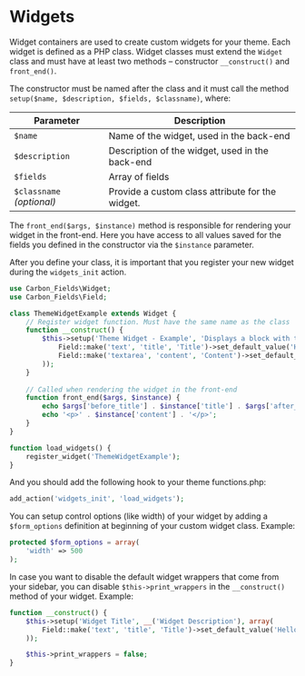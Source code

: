 # Widgets

Widget containers are used to create custom widgets for your theme. Each widget is defined as a PHP class. Widget classes must extend the `Widget` class and must have at least two methods – constructor `__construct()` and `front_end()`.

The constructor must be named after the class and it must call the method `setup($name, $description, $fields, $classname)`, where:

| Parameter                 | Description                                                   |
| ------------------------- | ------------------------------------------------------------- |
| `$name`                   | Name of the widget, used in the back-end                      |
| `$description`            | Description of the widget, used in the back-end               |
| `$fields`                 | Array of fields                                               |
| `$classname` *(optional)* | Provide a custom class attribute for the widget.              |

The `front_end($args, $instance)` method is responsible for rendering your widget in the front-end. Here you have access to all values saved for the fields you defined in the constructor via the `$instance` parameter.

After you define your class, it is important that you register your new widget during the `widgets_init` action.

```php
use Carbon_Fields\Widget;
use Carbon_Fields\Field;

class ThemeWidgetExample extends Widget {
	// Register widget function. Must have the same name as the class
	function __construct() {
		$this->setup('Theme Widget - Example', 'Displays a block with title/text', array(
			Field::make('text', 'title', 'Title')->set_default_value('Hello World!'),
			Field::make('textarea', 'content', 'Content')->set_default_value('Lorem Ipsum dolor sit amet')
		));
	}
	
	// Called when rendering the widget in the front-end
	function front_end($args, $instance) {
		echo $args['before_title'] . $instance['title'] . $args['after_title'];
		echo '<p>' . $instance['content'] . '</p>';
	}
}

function load_widgets() {
	register_widget('ThemeWidgetExample');
}
```

And you should add the following hook to your theme functions.php:

```php
add_action('widgets_init', 'load_widgets');
```

You can setup control options (like width) of your widget by adding a `$form_options` definition at beginning of your custom widget class. Example:

```php
protected $form_options = array(
	'width' => 500
);
```

In case you want to disable the default widget wrappers that come from your sidebar, you can disable `$this->print_wrappers` in the `__construct()` method of your widget. Example:

```php
function __construct() {
	$this->setup('Widget Title', __('Widget Description'), array(
		Field::make('text', 'title', 'Title')->set_default_value('Hello World!'),
	));

	$this->print_wrappers = false;
}
```